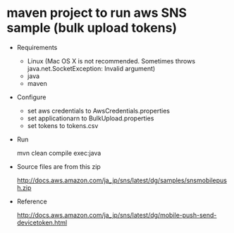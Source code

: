 # maven project to run aws SNS sample (bulk upload tokens)

* Requirements

  * Linux (Mac OS X is not recommended. Sometimes throws java.net.SocketException: Invalid argument)
  * java
  * maven

* Configure

  * set aws credentials to AwsCredentials.properties
  * set applicationarn to BulkUpload.properties
  * set tokens to tokens.csv

* Run

  mvn clean compile exec:java

* Source files are from this zip

  http://docs.aws.amazon.com/ja_jp/sns/latest/dg/samples/snsmobilepush.zip

* Reference

  http://docs.aws.amazon.com/ja_jp/sns/latest/dg/mobile-push-send-devicetoken.html
